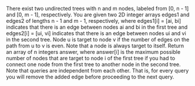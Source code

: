 There exist two undirected trees with n and m nodes, labeled from [0, n - 1] and [0, m - 1], respectively.
You are given two 2D integer arrays edges1 and edges2 of lengths n - 1 and m - 1, respectively, where edges1[i] = [ai, bi] indicates that there is an edge between nodes ai and bi in the first tree and edges2[i] = [ui, vi] indicates that there is an edge between nodes ui and vi in the second tree.
Node u is target to node v if the number of edges on the path from u to v is even. Note that a node is always target to itself.
Return an array of n integers answer, where answer[i] is the maximum possible number of nodes that are target to node i of the first tree if you had to connect one node from the first tree to another node in the second tree.
Note that queries are independent from each other. That is, for every query you will remove the added edge before proceeding to the next query.
